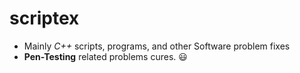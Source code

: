 # scriptex

- Mainly *C++* scripts, programs, and other Software problem fixes
- **Pen-Testing** related problems cures. :smiley:
